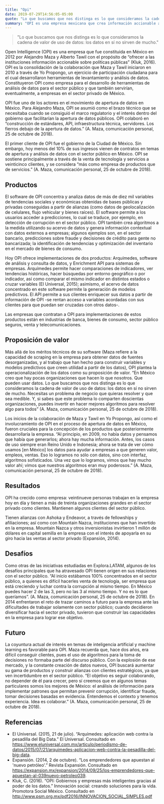 ```yaml
---
title: "Opi"
date: 2019-07-29T14:56:05-05:00
quote: "Lo que buscamos que nos distinga es lo que consideramos la cadena de valor de uso de datos: los datos en sí no sirven de mucho."
summary: "OPI es una empresa mexicana que crea información accionable a partir de datos. Provee este servicio a organismos de los sectores público y privado a través de implementaciones de sus dos productos, Arquímedes (software de análisis y consulta de datos) y Enrichment (API para sistemas de empresas), y a través de la creación de algoritmos a la medida. Son una plataforma que concentra, analiza y genera modelos predictivos y clasificaciones de más de diez mil variables de tendencias sociales y económicas. Ha recibido inversiones de Mountain Nazca."
---
```


> "Lo que buscamos que nos distinga es lo que consideramos la cadena de valor de uso de datos: los datos en sí no sirven de mucho."

Open Intelligence (OPI) es una empresa que fue constituida en México en 2012 por Alejandro Maza y Alberto Tawil con el propósito de “ofrecer a las instituciones información accionable sobre políticas públicas” (Kluk, 2016). OPI es la consolidación de la colaboración que Maza y Tawil iniciaron en 2010 a través de Yo Propongo, un ejercicio de participación ciudadana para el cual desarrollaron herramientas de levantamiento y análisis de datos. Constituyeron OPI como empresa para el desarrollo de herramientas de análisis de datos para el sector público y que también servirían, eventualmente, a empresas en el sector privado de México.

OPI fue uno de los actores en el movimiento de apertura de datos en México. Para Alejandro Maza, OPI se asumió como el brazo técnico que se necesitaba cuando se consiguió el marco regulatorio y el interés dentro del gobierno que facilitarían la apertura de datos públicos. OPI colaboró en “construcción de estándares, API, infraestructura técnica, servidores. Los fierros debajo de la apertura de datos.” (A. Maza, comunicación personal, 25 de octubre de 2018).

El primer cliente de OPI fue el gobierno de la Ciudad de México. Sin embargo, hoy menos del 10% de sus ingresos vienen de contratos en temas de apertura y análisis de datos con el sector público en México. OPI se sostiene principalmente a través de la venta de tecnología y servicios a veinticinco clientes, y se considera “más como empresa de productos que de servicios.” (A. Maza, comunicación personal, 25 de octubre de 2018).

## Productos

El software de OPI concentra y analiza datos de más de diez mil variables de tendencias sociales y económicas obtenidas de bases públicas y privadas conseguidas a partir de alianzas (como datos de geolocalización de celulares, flujo vehicular y bienes raíces). El software permite a los usuarios acceder a predicciones, lo cual se traduce, por ejemplo, en detección de corrupción en el sector público. OPI también crea algoritmos a la medida utilizando su acervo de datos y genera información contextual con datos externos a empresas; algunos ejemplos son, en el sector bancario, predicciones sobre fraude y decisiones de crédito para gente no bancarizada; la identificación de tendencias y optimización del inventario en el mercado de bienes de consumo.

Hoy OPI ofrece implementaciones de dos productos: Arquímedes, software de análisis y consulta de datos, y Enrichment API para sistemas de empresas. Arquímedes permite hacer comparaciones de indicadores, ver tendencias históricas, hacer búsquedas por entorno geográfico o por indicador, así como comparar el mismo indicador en distintos estados o cruzar variables (El Universal, 2015); asimismo, el acervo de datos concentrado en este software permite la generación de modelos predictivos. El API permite a sus clientes enriquecer sus datos a partir de información de OPI -se rentan acceso a variables acordadas con sus clientes para que puedan ser cruzadas con otros datos-.

Las empresas que contratan a OPI para implementaciones de estos productos están en industrias de banca, bienes de consumo, sector público seguros, venta y telecomunicaciones.

## Proposición de valor

Más allá de los méritos técnicos de su software (Maza refiere a la capacidad de scraping en la empresa para obtener datos de fuentes desorganizadas, y al trabajo que han hecho para construir variables y modelos predictivos que creen utilidad a partir de los datos), OPI plantea la operacionalización de los datos como su proposición de valor. “En México creo que hay pocas organizaciones que hacen lo que nosotros. Que pueden usar datos. Lo que buscamos que nos distinga es lo que consideramos la cadena de valor de uso de datos: los datos en sí no sirven de mucho. Necesitas un problema de negocio que quieras resolver y que sea medible. Y, si sabes que este problema lo comparten doscientas organizaciones, puedes invertir en hacer mejores algoritmos para resolver algo para todos” (A. Maza, comunicación personal, 25 de octubre de 2018).

Los inicios de la colaboración de Maza y Tawil en Yo Propongo, así como el involucramiento de OPI en el proceso de apertura de datos en México, fueron cruciales para la concepción de los productos que posteriormente desarrollaría la empresa. “Al principio, en 2009, no había datos y pensamos que había que generarlos; ahora hay mucha información. Antes, los casos de uso siempre eran Reino Unido e Indonesia; ahora se trata de ver cómo usamos [en México] los datos para ayudar a empresas a que generen valor, empleos, ventas. Eso lo logramos no sólo con datos, sino con interfaz, algoritmos sofisticados. Una vez que lo logramos, vimos que hay mucho valor ahí; vimos que nuestros algoritmos eran muy poderosos.” (A. Maza, comunicación personal, 25 de octubre de 2018).

## Resultados

OPI ha crecido como empresa: veintinueve personas trabajan en la empresa hoy en día y tienen a más de treinta organizaciones grandes en el sector privado como clientes. Mantienen algunos clientes del sector público.

Tienen alianzas con Ashoka y Endeavor, a través de fellowships y afiliaciones; así como con Mountain Nazca, instituciones que han invertido en la empresa. Mountain Nazca y otros inversionistas invirtieron 1 millón de dólares en capital semilla en la empresa con el interés de apoyarla en su giro hacia las ventas al sector privado (Expansión, 2014).

## Desafíos

Como otras de las iniciativas estudiadas en Explora.LATAM, algunos de los desafíos principales que ha atravesado OPI tienen origen en sus relaciones con el sector público. “Al inicio estábamos 100% concentrados en el sector público, a quienes es difícil hacerles venta de tecnología, ser empresa que está creciendo y luchar contra la corrupción al mismo tiempo. En México puedes hacer 2 de las 3, pero no las 3 al mismo tiempo. Y no es lo que queríamos”. (A. Maza, comunicación personal, 25 de octubre de 2018). En 2014 enfrentaron el reto de trazar caminos a futuro para la empresa ante las dificultades de trabajar solamente con sector público; cuando decidieron diversificar hacia el sector privado, tuvieron que construir las capacidades en la empresa para lograr ese objetivo.

## Futuro

La coyuntura actual de interés en temas de inteligencia artificial y machine learning es favorable para OPI. Maza recuerda que, hace dos años, era difícil conseguir clientes, pues el uso de algoritmos para la toma de decisiones no formaba parte del discurso público. Con la explosión de ese mercado, y la constante creación de datos nuevos, OPI buscará aumentar su gama de productos y construir alianzas con clientes estratégicos, ya que ven incertidumbre en el sector público. “El objetivo es seguir colaborando, no depender de él para crecer, pero sí creemos que en algunos temas particulares somos los mejores de México: el análisis de información para implementar patrones que permitan prevenir corrupción, identificar fraude, tomar decisiones basadas en evidencia. Entendemos el contexto y tenemos experiencia. Idea es colaborar.” (A. Maza, comunicación personal, 25 de octubre de 2018).

## Referencias

- El Universal. (2015, 21 de julio). “Arquímedes: aplicación web contra la pesadilla del Big Data.” El Universal. Consultado en https://www.eluniversal.com.mx/articulo/periodismo-de-datos/2015/07/21/arquimedes-aplicacion-web-contra-la-pesadilla-del-big-data.
- Expansión. (2014, 2 de octubre). “Los emprendedores que apuestan al 'nuevo petróleo'.” Revista Expansión. Consultado en https://expansion.mx/expansion/2014/09/25/los-emprendedores-que-apuestan-al-039nuevo-petroleo039.
- Kluk, C. (2016). “OPI: Gobiernos y empresas más inteligentes gracias al poder de los datos.” Innovación social: creando soluciones para la vida. Promotora Social México. Consultado en http://www.psm.org.mx/pdf2016/INNOVACION_SOCIAL_SIMPLES.pdf
